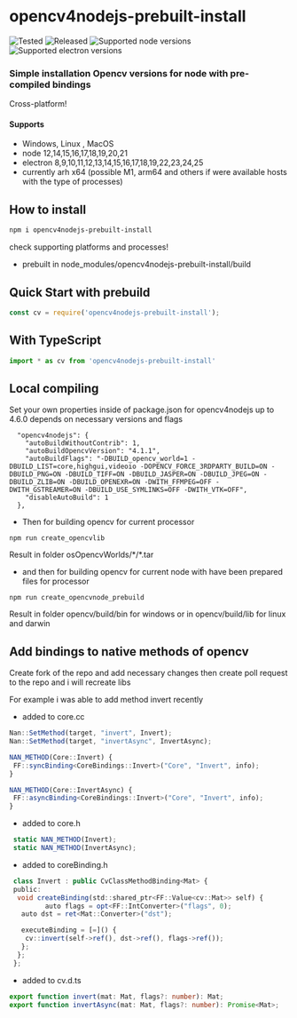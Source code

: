 # opencv4nodejs-prebuilt-install

![Tested](https://github.com/udarrr/opencv4nodejs-prebuilt-install/workflows/Tests/badge.svg)
![Released](https://github.com/udarrr/opencv4nodejs-prebuilt-install/workflows/Create%20tagged%20release/badge.svg)
![Supported node versions](https://img.shields.io/badge/node-12%2C%2013%2C%2014%2C%2015%2C%2016%2C%2017%2C%2018%2C%2019%2C%2020%2C%2021-green)
![Supported electron versions](https://img.shields.io/badge/electron-8%2C%209%2C%2010%2C%2011%2C%2012%2C%2013%2C%2014%2C%2015%2C%2016%2C%2017%2C%2018%2C%2019%2C%2022%2C%2023%2C%2024%2C%2025-green)

### Simple installation Opencv versions for node with pre-compiled bindings

Cross-platform!

#### Supports

- Windows, Linux , MacOS
- node 12,14,15,16,17,18,19,20,21
- electron 8,9,10,11,12,13,14,15,16,17,18,19,22,23,24,25
- currently arh x64 (possible M1, arm64 and others if were available hosts with the type of processes)

## How to install

``` bash
npm i opencv4nodejs-prebuilt-install
```

check supporting platforms and processes!

- prebuilt in node_modules/opencv4nodejs-prebuilt-install/build

## Quick Start with prebuild

``` javascript
const cv = require('opencv4nodejs-prebuilt-install');
```

## With TypeScript

``` javascript
import * as cv from 'opencv4nodejs-prebuilt-install'
```

## Local compiling

Set your own properties inside of package.json for opencv4nodejs up to 4.6.0 depends on necessary versions and flags

```nodejs
  "opencv4nodejs": {
    "autoBuildWithoutContrib": 1,
    "autoBuildOpencvVersion": "4.1.1",
    "autoBuildFlags": "-DBUILD_opencv_world=1 -DBUILD_LIST=core,highgui,videoio -DOPENCV_FORCE_3RDPARTY_BUILD=ON -DBUILD_PNG=ON -DBUILD_TIFF=ON -DBUILD_JASPER=ON -DBUILD_JPEG=ON -DBUILD_ZLIB=ON -DBUILD_OPENEXR=ON -DWITH_FFMPEG=OFF -DWITH_GSTREAMER=ON -DBUILD_USE_SYMLINKS=OFF -DWITH_VTK=OFF",
    "disableAutoBuild": 1
  },
```

- Then for building opencv for current processor

```nodejs
npm run create_opencvlib
```

Result in folder osOpencvWorlds/\*/\*.tar

- and then for building opencv for current node with have been prepared files for processor

```nodejs
npm run create_opencvnode_prebuild
```

Result in folder opencv/build/bin for windows or in opencv/build/lib for linux and darwin

## Add bindings to native methods of opencv

Create fork of the repo and add necessary changes then create poll request to the repo and i will recreate libs

For example i was able to add method invert recently

- added to core.cc

```typescript
Nan::SetMethod(target, "invert", Invert);
Nan::SetMethod(target, "invertAsync", InvertAsync);

NAN_METHOD(Core::Invert) {
 FF::syncBinding<CoreBindings::Invert>("Core", "Invert", info);
}

NAN_METHOD(Core::InvertAsync) {
 FF::asyncBinding<CoreBindings::Invert>("Core", "Invert", info);
}
```

- added to core.h

```typescript
 static NAN_METHOD(Invert);
 static NAN_METHOD(InvertAsync);
```

- added to coreBinding.h

```typescript
 class Invert : public CvClassMethodBinding<Mat> {
 public:
  void createBinding(std::shared_ptr<FF::Value<cv::Mat>> self) {
         auto flags = opt<FF::IntConverter>("flags", 0);
   auto dst = ret<Mat::Converter>("dst");

   executeBinding = [=]() {
    cv::invert(self->ref(), dst->ref(), flags->ref());
   };
  };
 };
```

- added to cv.d.ts

```typescript
export function invert(mat: Mat, flags?: number): Mat;
export function invertAsync(mat: Mat, flags?: number): Promise<Mat>;
```
